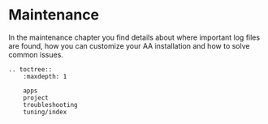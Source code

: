 # Maintenance

In the maintenance chapter you find details about where important log files are found, how you can customize your AA installation and how to solve common issues.

```eval_rst
.. toctree::
    :maxdepth: 1

    apps
    project
    troubleshooting
    tuning/index
```
